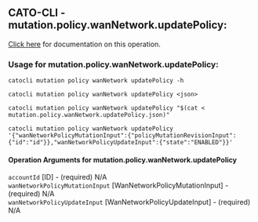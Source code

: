 
## CATO-CLI - mutation.policy.wanNetwork.updatePolicy:
[Click here](https://api.catonetworks.com/documentation/#mutation-mutation.policy.wanNetwork.updatePolicy) for documentation on this operation.

### Usage for mutation.policy.wanNetwork.updatePolicy:

`catocli mutation policy wanNetwork updatePolicy -h`

`catocli mutation policy wanNetwork updatePolicy <json>`

`catocli mutation policy wanNetwork updatePolicy "$(cat < mutation.policy.wanNetwork.updatePolicy.json)"`

`catocli mutation policy wanNetwork updatePolicy '{"wanNetworkPolicyMutationInput":{"policyMutationRevisionInput":{"id":"id"}},"wanNetworkPolicyUpdateInput":{"state":"ENABLED"}}'`


#### Operation Arguments for mutation.policy.wanNetwork.updatePolicy ####

`accountId` [ID] - (required) N/A    
`wanNetworkPolicyMutationInput` [WanNetworkPolicyMutationInput] - (required) N/A    
`wanNetworkPolicyUpdateInput` [WanNetworkPolicyUpdateInput] - (required) N/A    
